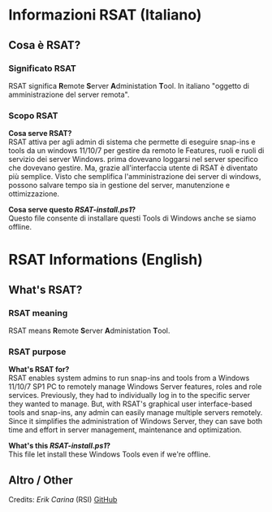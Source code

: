 # Informazioni RSAT (Italiano)


## Cosa è RSAT?

### Significato RSAT

RSAT significa **R**emote **S**erver **A**dministation **T**ool. In italiano "oggetto di amministrazione del server remota".

### Scopo RSAT

**Cosa serve RSAT?**  
RSAT attiva per agli admin di sistema che permette di eseguire snap-ins e tools da un windows 11/10/7 per gestire da remoto le Features, ruoli e ruoli di servizio dei server Windows.
prima dovevano loggarsi nel server specifico che dovevano gestire. Ma, grazie all'interfaccia utente di RSAT è diventato più semplice. 
Visto che semplifica l'amministrazione dei server di windows, possono salvare tempo sia in gestione del server, manutenzione e ottimizzazione.

**Cosa serve questo *RSAT-install.ps1*?**  
Questo file consente di installare questi Tools di Windows anche se siamo offline.


# RSAT Informations (English)


## What's RSAT?

### RSAT meaning

RSAT means **R**emote **S**erver **A**dministation **T**ool.

### RSAT purpose

**What's RSAT for?**  
RSAT enables system admins to run snap-ins and tools from a Windows 11/10/7 SP1 PC to remotely manage Windows Server features, roles and
role services. Previously, they had to individually log in to the specific server they wanted to manage. But, with RSAT's graphical user
interface-based tools and snap-ins, any admin can easily manage multiple servers remotely. Since it simplifies the administration of Windows
Server, they can save both time and effort in server management, maintenance and optimization.

**What's this *RSAT-install.ps1*?**  
This file let install these Windows Tools even if we're offline.


## Altro / Other 

Credits: *Erik Carina* (RSI)
[GitHub](https://github.com/Ek6pr0/RSAT_Offline_11)